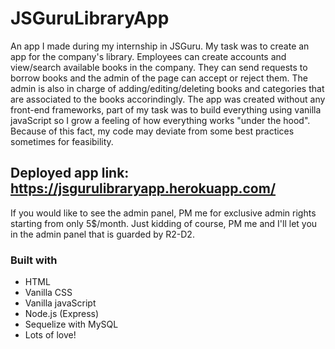 # JSGuruLibraryApp

An app I made during my internship in JSGuru. My task was to create an app for the company's library. Employees can create accounts and view/search available books in the company. They can send requests to borrow books and the admin of the page can accept or reject them. The admin is also in charge of adding/editing/deleting books and categories that are associated to the books accorindingly. 
The app was created without any front-end frameworks, part of my task was to build everything using vanilla javaScript so I grow a feeling of how everything works "under the hood". Because of this fact, my code may deviate from some best practices sometimes for feasibility.

## Deployed app link: https://jsgurulibraryapp.herokuapp.com/ 
If you would like to see the admin panel, PM me for exclusive admin rights starting from only 5$/month. Just kidding of course, PM me and I'll let you in the admin panel that is guarded by R2-D2.

### Built with
* HTML
* Vanilla CSS
* Vanilla javaScript
* Node.js (Express)
* Sequelize with MySQL
* Lots of love!
